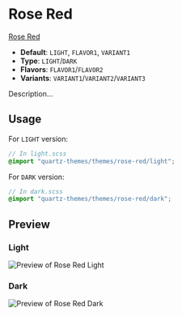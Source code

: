 # Rose Red

[Rose Red](https://github.com/tu2-atmanand)

- **Default**: `LIGHT`, `FLAVOR1`, `VARIANT1`
- **Type**: `LIGHT`/`DARK`
- **Flavors**: `FLAVOR1`/`FLAVOR2`
- **Variants**: `VARIANT1`/`VARIANT2`/`VARIANT3`

Description...

## Usage

For `LIGHT` version:

```scss
// In light.scss
@import "quartz-themes/themes/rose-red/light";
```

For `DARK` version:

```scss
// In dark.scss
@import "quartz-themes/themes/rose-red/dark";
```

## Preview

### Light

![Preview of Rose Red Light](preview-light.png)

### Dark

![Preview of Rose Red Dark](preview-dark.png)
